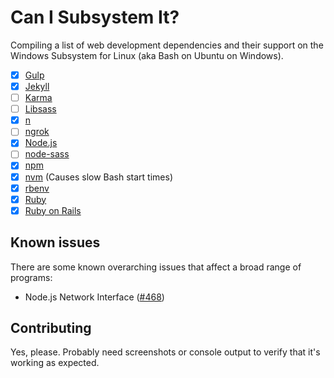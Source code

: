 # Can I Subsystem It?

Compiling a list of web development dependencies and their support on the Windows Subsystem for Linux (aka Bash on Ubuntu on Windows).

- [x] [Gulp](http://gulpjs.com/)
- [x] [Jekyll](http://jekyllrb.com/)
- [ ] [Karma](https://karma-runner.github.io/1.0/index.html)
- [ ] [Libsass](http://sass-lang.com/libsass)
- [x] [n](https://github.com/tj/n)
- [ ] [ngrok](https://ngrok.com/)
- [x] [Node.js](https://nodejs.org/en/)
- [ ] [node-sass](https://github.com/sass/node-sass)
- [x] [npm](https://www.npmjs.com/)
- [x] [nvm](https://github.com/creationix/nvm) (Causes slow Bash start times)
- [x] [rbenv](https://github.com/rbenv/rbenv)
- [x] [Ruby](https://www.ruby-lang.org/)
- [x] [Ruby on Rails](http://rubyonrails.org/)

## Known issues

There are some known overarching issues that affect a broad range of programs:

- Node.js Network Interface ([#468](https://github.com/Microsoft/BashOnWindows/issues/468))

## Contributing

Yes, please. Probably need screenshots or console output to verify that it's working as expected.
